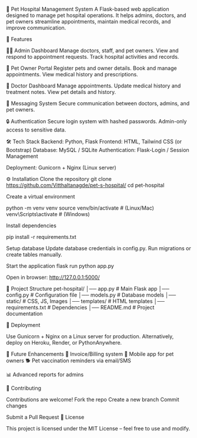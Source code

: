 🐾 Pet Hospital Management System
A Flask-based web application designed to manage pet hospital operations. It helps admins, doctors, and pet owners streamline appointments, maintain medical records, and improve communication.

📌 Features

👨‍⚕️ Admin Dashboard
Manage doctors, staff, and pet owners.
View and respond to appointment requests.
Track hospital activities and records.

🐶 Pet Owner Portal
Register pets and owner details.
Book and manage appointments.
View medical history and prescriptions.

💊 Doctor Dashboard
Manage appointments.
Update medical history and treatment notes.
View pet details and history.

📩 Messaging System
Secure communication between doctors, admins, and pet owners.

🔒 Authentication
Secure login system with hashed passwords.
Admin-only access to sensitive data.

🛠️ Tech Stack
Backend: Python, Flask
Frontend: HTML, Tailwind CSS (or Bootstrap)
Database: MySQL / SQLite
Authentication: Flask-Login / Session Management

Deployment: Gunicorn + Nginx (Linux server)

⚙️ Installation
Clone the repository
git clone https://github.com/Vitthaltanagde/pet-s-hospital/
cd pet-hospital


Create a virtual environment

python -m venv venv
source venv/bin/activate   # (Linux/Mac)
venv\Scripts\activate      # (Windows)


Install dependencies

pip install -r requirements.txt


Setup database
Update database credentials in config.py.
Run migrations or create tables manually.

Start the application
flask run
python app.py


Open in browser:
http://127.0.0.1:5000/

📂 Project Structure
pet-hospital/
│── app.py              # Main Flask app
│── config.py           # Configuration file
│── models.py           # Database models
│── static/             # CSS, JS, Images
│── templates/          # HTML templates
│── requirements.txt    # Dependencies
│── README.md           # Project documentation

🚀 Deployment

Use Gunicorn + Nginx on a Linux server for production.
Alternatively, deploy on Heroku, Render, or PythonAnywhere.

📌 Future Enhancements
🧾 Invoice/Billing system
📱 Mobile app for pet owners
🐕 Pet vaccination reminders via email/SMS

📊 Advanced reports for admins

🤝 Contributing

Contributions are welcome!
Fork the repo
Create a new branch
Commit changes

Submit a Pull Request
📜 License

This project is licensed under the MIT License – feel free to use and modify.

